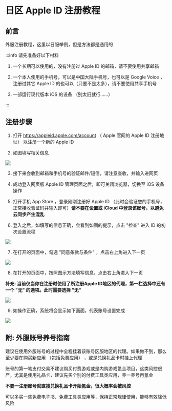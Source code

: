 # 日区 Apple ID 注册教程

## 前言

外服注册教程，这里以日服举例，但是方法都是通用的

:::info 请先准备好以下材料

1. 一个长期可以使用的，没有注册过 Apple ID 的邮箱，请不要使用共享邮箱

2. 一个本人使用的手机号，可以是中国大陆手机号，也可以是 Google Voice ，注册过其它 Apple ID 的也可以（只要不是太多），请不要使用共享手机号

3. 一部运行现代版本 iOS 的设备 （别太旧就行……）

:::

## 注册步骤

1. 打开 <https://appleid.apple.com/account> （ Apple 官网的 Apple ID 注册地址） 以注册一个新的 Apple ID

2. 如图填写相关信息

![](https://statics.netfox.wiki/20240302/zEp7VrhE.73top1k4y7.webp)

3. 接下来会收到邮箱和手机号的验证邮件/短信，请注意查收，并输入进网页

4. 成功登入网页版 Apple ID 管理页面之后，即可关闭浏览器，切换至 iOS 设备操作

5. 打开手机 App Store ，登录刚刚注册好 Apple ID （此时会验证您的手机号，正常接收验证码并输入即可）**请不要在设置或 iCloud 中登录该账号，以避免云同步产生混乱**

6. 登入之后，如填写的信息正确，会看到如图的提示，点击 "检查" 进入 ID 的初次设置流程

![](https://statics.netfox.wiki/20240302/2o0DR9Fw.5fkbrutulh.webp)

7. 在打开的页面中，勾选 "同意条款与条件" ，点击右上角进入下一页

![](https://statics.netfox.wiki/20240302/zwBftKC8.7awwkh6adw.webp)

8. 在打开的页面中，按照图示方法填写信息，点击右上角进入下一页

**补充: 当前仅当你在注册时使用了所注册Apple ID地区的代理，第一栏选择中还有一个 "无" 的选项。此时需要选择 "无"**

![](https://statics.netfox.wiki/20240302/6vlEae2v.6bgt7b3j1u.webp)

9. 如操作正确，系统将会显示如下画面，代表账号设置完成

![](https://statics.netfox.wiki/20240302/5eXGFhJN.1vye21r4tn.webp)

## 附: 外服账号养号指南

建议在使用外服账号的过程中全程挂着该账号区服地区的代理。如果做不到，那么至少要在购买新应用 （包括免费应用） ，或是兑换礼品卡时挂上代理

账号的第一笔支付交易不建议购买付费游戏或是内购游戏氪金项目，这类风控很严，尤其是使用礼品卡，建议先买个别的付费工具类应用，养一养号再氪金

**不要一注册账号就直接兑换礼品卡开始氪金，很大概率会被风控**

可以多买一些免费电子书、免费工具类应用等，保持正常规律使用，能够有效降低风险
